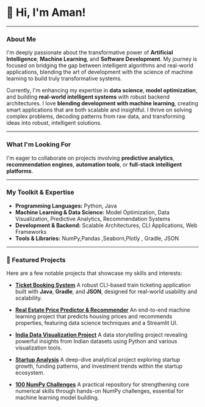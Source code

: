 # 👋 Hi, I'm Aman!

---

### About Me

I'm deeply passionate about the transformative power of **Artificial Intelligence**, **Machine Learning**, and **Software Development**. My journey is focused on bridging the gap between intelligent algorithms and real-world applications, blending the art of development with the science of machine learning to build truly transformative systems.

Currently, I'm enhancing my expertise in **data science**, **model optimization**, and building **real-world intelligent systems** with robust backend architectures. I love **blending development with machine learning**, creating smart applications that are both scalable and insightful. I thrive on solving complex problems, decoding patterns from raw data, and transforming ideas into robust, intelligent solutions.

---

### What I'm Looking For

I'm eager to collaborate on projects involving **predictive analytics**, **recommendation engines**, **automation tools**, or **full-stack intelligent platforms**.

---

### My Toolkit & Expertise

* **Programming Languages:** Python, Java
* **Machine Learning & Data Science:** Model Optimization, Data Visualization, Predictive Analytics, Recommendation Systems
* **Development & Backend:** Scalable Architectures, CLI Applications, Web Frameworks 
* **Tools & Libraries:** NumPy,Pandas ,Seaborn,Plotly , Gradle, JSON 

---

### 🔧 Featured Projects

Here are a few notable projects that showcase my skills and interests:

* **[Ticket Booking System](https://github.com/Aman-sys-ui/Ticket_Booking_System)**
    A robust CLI-based train ticketing application built with **Java**, **Gradle**, and **JSON**, designed for real-world usability and scalability.

* **[Real Estate Price Predictor & Recommender](https://github.com/Aman-sys-ui/Real-State-price-Predictor-and-recommendation-System)**
    An end-to-end machine learning project that predicts housing prices and recommends properties, featuring data science techniques and a Streamlit UI.

* **[India Data Visualization Project](https://github.com/Aman-sys-ui/India_data_viz_project)**
    A data storytelling project revealing powerful insights from Indian datasets using Python and various visualization tools.

* **[Startup Analysis](https://github.com/Aman-sys-ui/Startup_analysis)**
    A deep-dive analytical project exploring startup growth, funding patterns, and investment trends within the startup ecosystem.

* **[100 NumPy Challenges](https://github.com/Aman-sys-ui/numpy-100)**
    A practical repository for strengthening core numerical skills through hands-on NumPy challenges, essential for machine learning model building.

